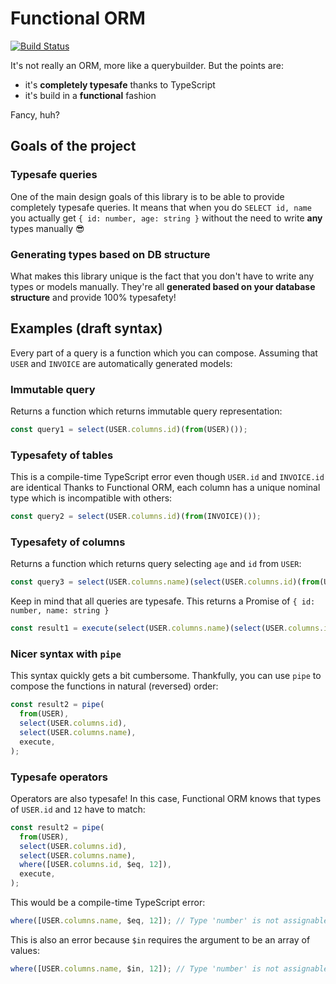 # Functional ORM

[![Build Status](https://travis-ci.org/mmiszy/functional-orm.svg?branch=master)](https://travis-ci.org/mmiszy/functional-orm)

It's not really an ORM, more like a querybuilder. But the points are:

- it's **completely typesafe** thanks to TypeScript
- it's build in a **functional** fashion

Fancy, huh?

## Goals of the project

### Typesafe queries

One of the main design goals of this library is to be able to provide completely typesafe queries. It means that when you do `SELECT id, name` you actually get `{ id: number, age: string }` without the need to write **any** types manually 😎

### Generating types based on DB structure

What makes this library unique is the fact that you don't have to write any types or models manually. They're all **generated based on your database structure** and provide 100% typesafety!

## Examples (draft syntax)

Every part of a query is a function which you can compose. Assuming that `USER` and `INVOICE` are automatically generated models:

### Immutable query

Returns a function which returns immutable query representation:

```ts
const query1 = select(USER.columns.id)(from(USER)());
```

### Typesafety of tables

This is a compile-time TypeScript error even though `USER.id` and `INVOICE.id` are identical
Thanks to Functional ORM, each column has a unique nominal type which is incompatible with others:

```ts
const query2 = select(USER.columns.id)(from(INVOICE)());
```

### Typesafety of columns

Returns a function which returns query selecting `age` and `id` from `USER`:

```ts
const query3 = select(USER.columns.name)(select(USER.columns.id)(from(USER)()));
```

Keep in mind that all queries are typesafe.
This returns a Promise of `{ id: number, name: string }`

```ts
const result1 = execute(select(USER.columns.name)(select(USER.columns.id)(from(USER)())));
```

### Nicer syntax with `pipe`

This syntax quickly gets a bit cumbersome. Thankfully, you can use `pipe` to compose the functions in natural (reversed) order:

```ts
const result2 = pipe(
  from(USER),
  select(USER.columns.id),
  select(USER.columns.name),
  execute,
);
```

### Typesafe operators

Operators are also typesafe! In this case, Functional ORM knows that types of `USER.id` and `12` have to match:

```ts
const result2 = pipe(
  from(USER),
  select(USER.columns.id),
  select(USER.columns.name),
  where([USER.columns.id, $eq, 12]),
  execute,
);
```

This would be a compile-time TypeScript error:

```ts
where([USER.columns.name, $eq, 12]); // Type 'number' is not assignable to type 'string'.
```

This is also an error because `$in` requires the argument to be an array of values:

```ts
where([USER.columns.name, $in, 12]); // Type 'number' is not assignable to type 'number[]'.
```
